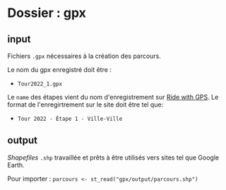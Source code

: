 # Dossier : gpx

## input

Fichiers `.gpx` nécessaires à la création des parcours.

Le nom du gpx enregistré doit être : 
- `Tour2022_1.gpx`

Le `name` des étapes vient du nom d'enregistrement sur [Ride with GPS](https://ridewithgps.com). Le format de l'enregirtrement sur le site doit être tel que: 
- `Tour 2022 - Étape 1 - Ville-Ville`

## output

*Shapefiles* `.shp` travaillée et prêts à être utilisés vers sites tel que Google Earth.

Pour importer : `parcours <- st_read("gpx/output/parcours.shp")`
